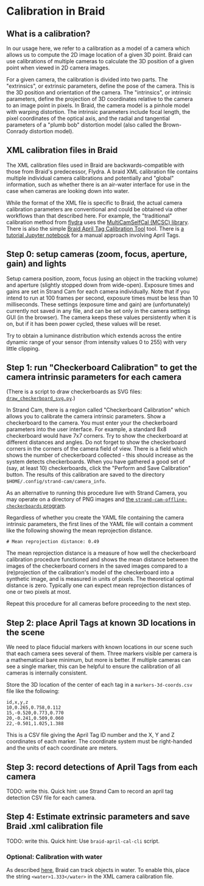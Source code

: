 # Calibration in Braid

## What is a calibration?

In our usage here, we refer to a calibration as a model of a camera which allows
us to compute the 2D image location of a given 3D point. Braid can use
calibrations of multiple cameras to calculate the 3D position of a given point
when viewed in 2D camera images.

For a given camera, the calibration is divided into two parts. The "extrinsics",
or extrinsic parameters, define the pose of the camera. This is the 3D position
and orientation of the camera. The "intrinsics", or intrinsic parameters, define
the projection of 3D coordinates relative to the camera to an image point in
pixels. In Braid, the camera model is a pinhole model with warping distortion.
The intrinsic parameters include focal length, the pixel coordinates of the
optical axis, and the radial and tangential parameters of a "plumb bob"
distortion model (also called the Brown-Conrady distortion model).

## XML calibration files in Braid

The XML calibration files used in Braid are backwards-compatible with those from
Braid's predecessor, Flydra. A braid XML calibration file contains multiple
individual camera calibrations and potentially and "global" information, such as
whether there is an air-water interface for use in the case when cameras are
looking down into water.

While the format of the XML file is specific to Braid, the actual camera
calibration parameters are conventional and could be obtained via other
workflows than that described here. For example, the "traditional" calibration
method from [flydra](https://github.com/strawlab/flydra) uses the
[MultiCamSelfCal (MCSC) library](https://github.com/strawlab/MultiCamSelfCal).
There is also the simple [Braid April Tag Calibration
Tool](https://strawlab.org/braid-april-cal-webapp/) tool. There is [a tutorial
Jupyter
notebook](https://github.com/strawlab/dlt-april-cal/blob/main/tutorial.ipynb)
for a manual approach involving April Tags.

## Step 0: setup cameras (zoom, focus, aperture, gain) and lights

Setup camera position, zoom, focus (using an object in the tracking volume) and
aperture (slightly stopped down from wide-open). Exposure times and gains are
set in Strand Cam for each camera individually. Note that if you intend to run
at 100 frames per second, exposure times must be less than 10 milliseconds.
These settings (exposure time and gain) are (unfortunately) currently not saved
in any file, and can be set only in the camera settings GUI (in the browser).
The camera keeps these values persistently when it is on, but if it has been
power cycled, these values will be reset.

Try to obtain a luminance distribution which extends across the entire dynamic
range of your sensor (from intensity values 0 to 255) with very little clipping.

## Step 1: run "Checkerboard Calibration" to get the camera intrinsic parameters for each camera

(There is a script to draw checkerboards as SVG files:
[`draw_checkerboard_svg.py`](https://github.com/strawlab/strand-braid/blob/main/strand-braid-user/scripts/draw_checkerboard_svg.py).)

In Strand Cam, there is a region called "Checkerboard Calibration" which allows
you to calibrate the camera intrinsic parameters. Show a checkerboard to the
camera. You must enter your the checkerboard parameters into the user interface.
For example, a standard 8x8 checkerboard would have 7x7 corners. Try to show the
checkerboard at different distances and angles. Do not forget to show the
checkerboard corners in the corners of the camera field of view. There is a
field which shows the number of checkerboard collected - this should increase as
the system detects checkerboards. When you have gathered a good set of (say, at
least 10) checkerboards, click the "Perform and Save Calibration" button. The
results of this calibration are saved to the directory
`$HOME/.config/strand-cam/camera_info`.

As an alternative to running this procedure live with Strand Camera, you may
operate on a directory of PNG images and [the `strand-cam-offline-checkerboards`
program](https://github.com/strawlab/strand-braid/tree/main/strand-cam/strand-cam-offline-checkerboards).

Regardless of whether you create the YAML file containing the camera intrinsic
parameters, the first lines of the YAML file will contain a comment like the following showing the mean reprojection distance.

```text
# Mean reprojection distance: 0.49
```

The mean reprojection distance is a measure of how well the checkerboard
calibration procedure functioned and shows the mean distance between the images
of the checkerboard corners in the saved images compared to a (re)projection of
the calibration's model of the checkerboard into a synthetic image, and is
measured in units of pixels. The theoretical optimal distance is zero. Typically
one can expect mean reprojection distances of one or two pixels at most.

Repeat this procedure for all cameras before proceeding to the next step.

## Step 2: place April Tags at known 3D locations in the scene

We need to place fiducial markers with known locations in our scene such that
each camera sees several of them. Three markers visible per camera is a
mathematical bare minimum, but more is better. If multiple cameras can see a
single marker, this can be helpful to ensure the calibration of all cameras is
internally consistent.

Store the 3D location of the center of each tag in a `markers-3d-coords.csv`
file like the following:

```csv
id,x,y,z
10,0.265,0.758,0.112
15,-0.520,0.773,0.770
20,-0.241,0.509,0.060
22,-0.501,1.025,1.388
```

This is a CSV file giving the April Tag ID number and the X, Y and Z coordinates
of each marker. The coordinate system must be right-handed and the units of each
coordinate are meters.

## Step 3: record detections of April Tags from each camera

TODO: write this. Quick hint: use Strand Cam to record an april tag detection
CSV file for each camera.

## Step 4: Estimate extrinsic parameters and save Braid .xml calibration file

TODO: write this. Quick hint: Use `braid-april-cal-cli` script.

### Optional: Calibration with water

As described
[here](braid_3d_tracking.md#tracking-in-water-with-cameras-out-of-water), Braid
can track objects in water. To enable this, place the string
`<water>1.333</water>` in the XML camera calibration file.
